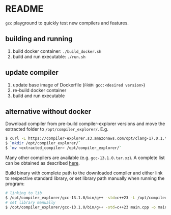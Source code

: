 # README

`gcc` playground to quickly test new compilers and features.

## building and running

1. build docker container: `./build_docker.sh`
2. build and run executable: `./run.sh`

## update compiler

1. update base image of Dockerfile (`FROM gcc:<desired version>`)
2. re-build docker container
3. build and run executable

## alternative without docker

Download compiler from pre-build compiler-explorer versions and move the extracted folder to
`/opt/compiler_explorer/`. E.g.

```bash
$ curl -L https://compiler-explorer.s3.amazonaws.com/opt/clang-17.0.1.tar.xz | tar Jx
$ `mkdir /opt/compiler_explorer/`
$ `mv <extracted_compiler> /opt/compiler_explorer/`
```

Many other compilers are available (e.g. `gcc-13.1.0.tar.xz`). A complete list can be obtained as
described [here](https://github.com/compiler-explorer/infra/blob/main/docs/installing_compilers.md).

Build binary with complete path to the downloaded compiler and either link to respective standard
library, or set library path manually when running the program:

```bash
# linking to lib
$ /opt/compiler_explorer/gcc-13.1.0/bin/g++ -std=c++23 -L /opt/compiler_explorer/gcc-13.1.0/lib64 main.cpp -o main.out && ./main.out
# set library manually
$ /opt/compiler_explorer/gcc-13.1.0/bin/g++ -std=c++23 main.cpp -o main.out && export LD_LIBRARY_PATH=/opt/compiler_explorer/gcc-13.1.0/lib64/ && ./main.out
```

